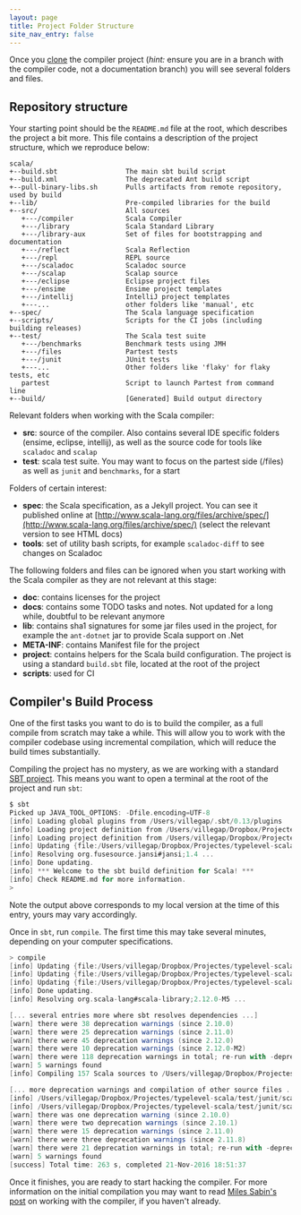 ```yaml
---
layout: page
title: Project Folder Structure
site_nav_entry: false
---
```


Once you [clone](https://github.com/typelevel/scala/) the compiler project (*hint:* ensure you are in a branch with the compiler code, not a documentation branch) you will see several folders and files. 

## Repository structure

Your starting point should be the `README.md` file at the root, which describes the project a bit more. This file contains a description of the project structure, which we reproduce below:

```
scala/
+--build.sbt                 The main sbt build script
+--build.xml                 The deprecated Ant build script
+--pull-binary-libs.sh       Pulls artifacts from remote repository, used by build
+--lib/                      Pre-compiled libraries for the build
+--src/                      All sources
   +---/compiler             Scala Compiler
   +---/library              Scala Standard Library
   +---/library-aux          Set of files for bootstrapping and documentation
   +---/reflect              Scala Reflection
   +---/repl                 REPL source
   +---/scaladoc             Scaladoc source
   +---/scalap               Scalap source   
   +---/eclipse              Eclipse project files
   +---/ensime               Ensime project templates
   +---/intellij             IntelliJ project templates
   +---...                   other folders like 'manual', etc
+--spec/                     The Scala language specification
+--scripts/                  Scripts for the CI jobs (including building releases)
+--test/                     The Scala test suite
   +---/benchmarks           Benchmark tests using JMH
   +---/files                Partest tests
   +---/junit                JUnit tests
   +---...                   Other folders like 'flaky' for flaky tests, etc
   partest                   Script to launch Partest from command line
+--build/                    [Generated] Build output directory
```


Relevant folders when working with the Scala compiler:

* **src**: source of the compiler. Also contains several IDE specific folders (ensime, eclipse, intellij), as well as the source code for tools like `scaladoc` and `scalap`
* **test**: scala test suite. You may want to focus on the partest side (/files) as well as `junit` and `benchmarks`, for a start

Folders of certain interest:

* **spec**: the Scala specification, as a Jekyll project. You can see it published online at [http://www.scala-lang.org/files/archive/spec/](http://www.scala-lang.org/files/archive/spec/) (select the relevant version to see HTML docs)
* **tools**: set of utility bash scripts, for example `scaladoc-diff` to see changes on Scaladoc

The following folders and files can be ignored when you start working with the Scala compiler as they are not relevant at this stage:

* **doc**: contains licenses for the project
* **docs**: contains some TODO tasks and notes. Not updated for a long while, doubtful to be relevant anymore
* **lib**: contains sha1 signatures for some jar files used in the project, for example the `ant-dotnet` jar to provide Scala support on .Net
* **META-INF**: contains Manifest file for the project
* **project**: contains helpers for the Scala build configuration. The project is using a standard `build.sbt` file, located at the root of the project
* **scripts**: used for CI 


## Compiler's Build Process

One of the first tasks you want to do is to build the compiler, as a full compile from scratch may take a while. This will allow you to work with the compiler codebase using incremental compilation, which will reduce the build times substantially.

Compiling the project has no mystery, as we are working with a standard [SBT project](http://www.scala-sbt.org/). This means you want to open a terminal at the root of the project and run `sbt`:

```scala
$ sbt
Picked up JAVA_TOOL_OPTIONS: -Dfile.encoding=UTF-8
[info] Loading global plugins from /Users/villegap/.sbt/0.13/plugins
[info] Loading project definition from /Users/villegap/Dropbox/Projectes/typelevel-scala/project/project
[info] Loading project definition from /Users/villegap/Dropbox/Projectes/typelevel-scala/project
[info] Updating {file:/Users/villegap/Dropbox/Projectes/typelevel-scala/project/}typelevel-scala-build...
[info] Resolving org.fusesource.jansi#jansi;1.4 ...
[info] Done updating.
[info] *** Welcome to the sbt build definition for Scala! ***
[info] Check README.md for more information.
> 
```

Note the output above corresponds to my local version at the time of this entry, yours may vary accordingly. 

Once in `sbt`, run `compile`. The first time this may take several minutes, depending on your computer specifications.

```scala
> compile
[info] Updating {file:/Users/villegap/Dropbox/Projectes/typelevel-scala/}library...
[info] Updating {file:/Users/villegap/Dropbox/Projectes/typelevel-scala/}root...
[info] Updating {file:/Users/villegap/Dropbox/Projectes/typelevel-scala/}bootstrap...
[info] Done updating.
[info] Resolving org.scala-lang#scala-library;2.12.0-M5 ...

[... several entries more where sbt resolves dependencies ...]
[warn] there were 38 deprecation warnings (since 2.10.0)
[warn] there were 25 deprecation warnings (since 2.11.0)
[warn] there were 45 deprecation warnings (since 2.12.0)
[warn] there were 10 deprecation warnings (since 2.12.0-M2)
[warn] there were 118 deprecation warnings in total; re-run with -deprecation for details
[warn] 5 warnings found
[info] Compiling 157 Scala sources to /Users/villegap/Dropbox/Projectes/typelevel-scala/build/quick/classes/reflect...

[... more deprecation warnings and compilation of other source files ...]
[info] /Users/villegap/Dropbox/Projectes/typelevel-scala/test/junit/scala/tools/testing/ClearAfterClass.java: /Users/villegap/Dropbox/Projectes/typelevel-scala/test/junit/scala/tools/testing/ClearAfterClass.java uses unchecked or unsafe operations.
[info] /Users/villegap/Dropbox/Projectes/typelevel-scala/test/junit/scala/tools/testing/ClearAfterClass.java: Recompile with -Xlint:unchecked for details.
[warn] there was one deprecation warning (since 2.10.0)
[warn] there were two deprecation warnings (since 2.10.1)
[warn] there were 15 deprecation warnings (since 2.11.0)
[warn] there were three deprecation warnings (since 2.11.8)
[warn] there were 21 deprecation warnings in total; re-run with -deprecation for details
[warn] 5 warnings found
[success] Total time: 263 s, completed 21-Nov-2016 18:51:37
```

Once it finishes, you are ready to start hacking the compiler. For more information on the initial compilation you may want to read [Miles Sabin's post](https://milessabin.com/blog/2016/05/13/scalac-hacking/) on working with the compiler, if you haven't already.